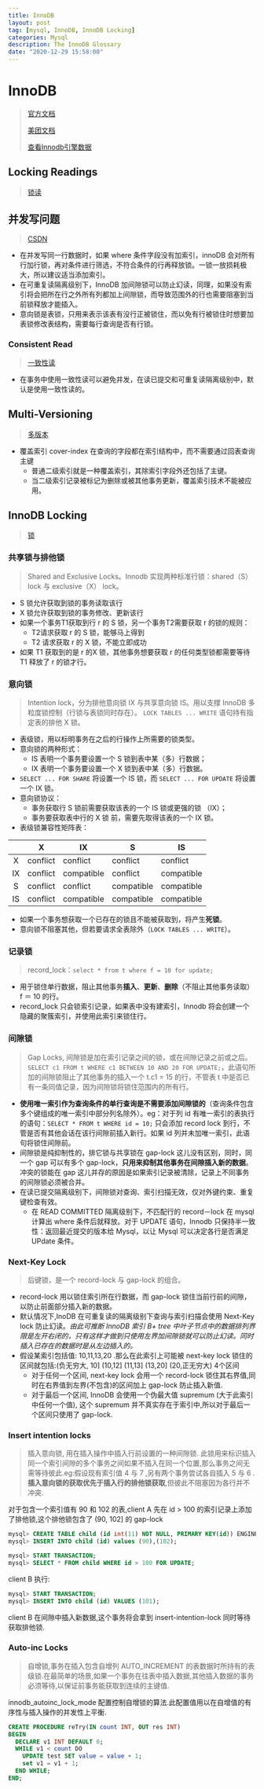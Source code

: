 ```yaml
---
title: InnoDB
layout: post
tag: [mysql, InnoDB, InnoDB Locking]
categories: Mysql
description: The InnoDB Glossary
date: "2020-12-29 15:58:00"
---
```


# InnoDB

> [官方文档](https://dev.mysql.com/doc/refman/5.7/en/innodb-locking-reads.html)
>
> [美团文档](https://tech.meituan.com/2014/08/20/innodb-lock.html)
>
> [查看Innodb引擎数据](https://dev.mysql.com/doc/refman/8.0/en/show-engine.html)

## Locking Readings

> [锁读](https://dev.mysql.com/doc/refman/5.7/en/innodb-locking-reads.html)

## 并发写问题

> [CSDN](https://www.cnblogs.com/fengzheng/p/12557762.html)

- 在并发写同一行数据时，如果 where 条件字段没有加索引，innoDB 会对所有行加行锁，再对条件进行筛选，不符合条件的行再释放锁。一锁一放损耗极大，所以建议适当添加索引。
- 在可重复读隔离级别下，InnoDB 加间隙锁可以防止幻读，同理，如果没有索引将会把所在行之外所有列都加上间隙锁，而导致范围外的行也需要阻塞到当前锁释放才能插入。
- 意向锁是表锁，只用来表示该表有没行正被锁住，而以免有行被锁住时想要加表锁修改表结构，需要每行查询是否有行锁。<!--more-->

### Consistent Read

> [一致性读](https://dev.mysql.com/doc/refman/8.0/en/glossary.html#glos_consistent_read)

- 在事务中使用一致性读可以避免并发，在读已提交和可重复读隔离级别中，默认是使用一致性读的。

## Multi-Versioning

> [多版本](https://dev.mysql.com/doc/refman/8.0/en/innodb-multi-versioning.html)

- 覆盖索引 cover-index 在查询的字段都在索引结构中，而不需要通过回表查询主键
    - 普通二级索引就是一种覆盖索引，其除索引字段外还包括了主键。
    - 当二级索引记录被标记为删除或被其他事务更新，覆盖索引技术不能被应用。

## InnoDB Locking

> [锁](https://dev.mysql.com/doc/refman/8.0/en/innodb-locking.html)

### 共享锁与排他锁

> Shared and Exclusive Locks。Innodb 实现两种标准行锁：shared（S） lock 与 exclusive（X） lock。

- S 锁允许获取到锁的事务读取该行
- X 锁允许获取到锁的事务修改、更新该行
- 如果一个事务T1获取到行 r 的 S 锁，另一个事务T2需要获取 r 的锁的规则：
    - T2请求获取 r 的 S 锁，能够马上得到
    - T2 请求获取 r 的 X 锁，不能立即成功
- 如果 T1 获取到的是 r 的X 锁，其他事务想要获取 r 的任何类型锁都需要等待 T1 释放了 r 的锁才行。

### 意向锁

> Intention lock，分为排他意向锁 IX 与共享意向锁 IS。用以支撑 InnoDB 多粒度锁控制（行锁与表锁同时存在）。
> `LOCK TABLES ... WRITE` 语句持有指定表的排他 X 锁。

- 表级锁，用以标明事务在之后的行操作上所需要的锁类型。
- 意向锁的两种形式：
    - IS 表明一个事务要设置一个 S 锁到表中某（多）行数据；
    - IX 表明一个事务要设置一个 X 锁到表中某（多）行数据。
- `SELECT ... FOR SHARE` 将设置一个 IS 锁，而 `SELECT ... FOR UPDATE` 将设置一个 IX 锁。
- 意向锁协议：
    - 事务获取行 S 锁前需要获取该表的一个 IS 锁或更强的锁 （IX）；
    - 事务要获取表中行的 X 锁 前，需要先取得该表的一个 IX 锁。
- 表级锁兼容性矩阵表：

|   |X       |IX        |S         |IS        |
|:-:|--------|----------|----------|----------|
|X  |conflict|conflict  |conflict  |conflict  |
|IX |conflict|compatible|conflict  |compatible|
|S  |conflict|conflict  |compatible|compatible|
|IS |conflict|compatible|compatible|compatible|

- 如果一个事务想获取一个已存在的锁且不能被获取到，将产生**死锁**。
- 意向锁不阻塞其他，但若要请求全表除外（`LOCK TABLES ... WRITE`）。

### 记录锁

> record_lock：`select * from t where f = 10 for update;`

- 用于锁住单行数据，阻止其他事务**插入**、**更新**、**删除**（不阻止其他事务读取） f ＝ 10 的行。
- record_lock 只会锁索引记录，如果表中没有建索引，Innodb 将会创建一个隐藏的聚簇索引，并使用此索引来锁住行。

### 间隙锁

> Gap Locks, 间隙锁是加在索引记录之间的锁，或在间隙记录之前或之后。`SELECT c1 FROM t WHERE c1 BETWEEN 10 AND 20 FOR UPDATE;`，此语句所加的间隙锁阻止了其他事务的插入一个 t.c1 = 15 的行，不管表 t 中是否已有一条同值记录，因为间隙锁将锁住范围内的所有行。

- **使用唯一索引作为查询条件的单行查询是不需要添加间隙锁的**（查询条件包含多个键组成的唯一索引中部分列名除外）。eg：对于列 id 有唯一索引的表执行的语句：`SELECT * FROM t WHERE id = 10;` 只会添加 record lock 到行，不管是否有其他会话在该行间隙前插入新行。如果 id 列并未加唯一索引，此语句将锁住间隙前。
- 间隙锁是纯抑制性的，排它锁与共享锁在 gap-lock 这儿没有区别，同时，同一个 gap 可以有多个 gap-lock，**只用来抑制其他事务在间隙插入新的数据**。冲突的锁能在 gap 这儿并存的原因是如果索引记录被清除，记录上不同事务的间隙锁必须被合并。
- 在读已提交隔离级别下，间隙锁对查询、索引扫描无效，仅对外键约束、重复键检查有效。
    - 在 READ COMMITTED 隔离级别下，不匹配行的 record－lock 在 mysql 计算出 where 条件后就释放。对于 UPDATE 语句，Innodb 只保持半一致性：返回最近提交的版本给 Mysql，以让 Mysql 可以决定各行是否满足 UPdate 条件。

### Next-Key Lock

> 后键锁，是一个 record-lock 与 gap-lock 的组合。

- record-lock 用以锁住索引所在行数据，而 gap-lock 锁住当前行前的间隙，以防止前面部分插入新的数据。
- 默认情况下,InoDB 在可重复读的隔离级别下查询与索引扫描会使用 Next-Key lock 防止幻读。*由此可推断 InnoDB 索引 B+ tree 中叶子节点中的数据排列界限是左开右闭的，只有这样才做到只使用左界加间隙锁就可以防止幻读。同时插入已存在的数据时是从左边插入的。*
- 假设某索引包括值: 10,11,13,20 .那么在此索引上可能被 next-key lock 锁住的区间就包括:(负无穷大, 10] (10,12] (11,13] (13,20] (20,正无穷大) 4个区间
    - 对于任何一个区间, next-key lock 会用一个 record-lock 锁住其右界值,同时在右界值到左界(不包含)的区间加上 gap-lock 防止插入新值.
    - 对于最后一个区间, InnoDB 会使用一个伪最大值 supremum (大于此索引中任何一个值), 这个 supremum 并不真实存在于索引中,所以对于最后一个区间只使用了 gap-lock.

### Insert intention locks

> 插入意向锁, 用在插入操作中插入行前设置的一种间隙锁. 此锁用来标识插入同一个索引间隙的多个事务之间如果不插入在同一个位置,那么事务之间无需等待彼此.eg:假设现有索引值 4 与 7 ,另有两个事务尝试各自插入 5 与 6 .**插入意向锁的获取优先于插入行的排他锁获取**,但彼此不阻塞因为各行并不冲突.

对于包含一个索引值有 90 和 102 的表,client A 先在 id > 100 的索引记录上添加了排他锁,这个排他锁包含了 (90, 102] 的 gap-lock

```sql
mysql> CREATE TABLE child (id int(11) NOT NULL, PRIMARY KEY(id)) ENGINE=InnoDB;
mysql> INSERT INTO child (id) values (90),(102);

mysql> START TRANSACTION;
mysql> SELECT * FROM child WHERE id > 100 FOR UPDATE;
```

client B 执行:

```sql
mysql> START TRANSACTION;
mysql> INSERT INTO child (id) VALUES (101);
```

client B 在间隙中插入新数据,这个事务将会拿到 insert-intention-lock 同时等待获取排他锁.

### Auto-inc Locks

> 自增锁,事务在插入包含自增列 AUTO_INCREMENT 的表数据时所持有的表级锁.在最简单的场景,如果一个事务在往表中插入数据,其他插入数据的事务必须等待,以保证前事务能获取到连续的主键值.

innodb_autoinc_lock_mode 配置控制自增锁的算法.此配置值用以在自增值的有序性与插入操作的并发性上平衡.

```sql
CREATE PROCEDURE reTry(IN count INT, OUT res INT)
BEGIN
  DECLARE v1 INT DEFAULT 0;
  WHILE v1 < count DO
    UPDATE test SET value = value + 1;
    set v1 = v1 + 1;
  END WHILE;
END;
```

